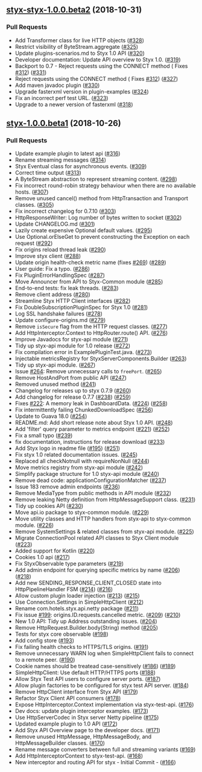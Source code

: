 
<a name="styx-styx-1.0.0.beta2"></a>
## [styx-styx-1.0.0.beta2](https://github.com/HotelsDotCom/styx/compare/styx-1.0.0.beta1...styx-styx-1.0.0.beta2) (2018-10-31)

### Pull Requests

* Add Transformer class for live HTTP objects ([#328](https://github.com/HotelsDotCom/styx/issues/328))
* Restrict visibility of ByteStream.aggregate ([#325](https://github.com/HotelsDotCom/styx/issues/325))
* Update plugins-scenarios.md to Styx 1.0 API ([#320](https://github.com/HotelsDotCom/styx/issues/320))
* Developer documentation: Update API overview to Styx 1.0. ([#319](https://github.com/HotelsDotCom/styx/issues/319))
* Backport to 0.7 - Reject requests using the CONNECT method ( Fixes [#312](https://github.com/HotelsDotCom/styx/issues/312)) ([#331](https://github.com/HotelsDotCom/styx/issues/331))
* Reject requests using the CONNECT method ( Fixes [#312](https://github.com/HotelsDotCom/styx/issues/312)) ([#327](https://github.com/HotelsDotCom/styx/issues/327))
* Add maven javadoc plugin ([#330](https://github.com/HotelsDotCom/styx/issues/330))
* Upgrade fasterxml version in plugin-examples ([#324](https://github.com/HotelsDotCom/styx/issues/324))
* Fix an incorrect perf test URL. ([#323](https://github.com/HotelsDotCom/styx/issues/323))
* Upgrade to a newer version of fasterxml ([#318](https://github.com/HotelsDotCom/styx/issues/318))


<a name="styx-1.0.0.beta1"></a>
## [styx-1.0.0.beta1](https://github.com/HotelsDotCom/styx/compare/styx-0.7.10...styx-1.0.0.beta1) (2018-10-26)

### Pull Requests

* Update example plugin to latest api ([#316](https://github.com/HotelsDotCom/styx/issues/316))
* Rename streaming messages ([#314](https://github.com/HotelsDotCom/styx/issues/314))
* Styx Eventual class for asynchronous events. ([#309](https://github.com/HotelsDotCom/styx/issues/309))
* Correct time output ([#313](https://github.com/HotelsDotCom/styx/issues/313))
* A ByteStream abstraction to represent streaming content. ([#298](https://github.com/HotelsDotCom/styx/issues/298))
* Fix incorrect round-robin strategy behaviour when there are no available hosts. ([#307](https://github.com/HotelsDotCom/styx/issues/307))
* Remove unused cancel() method from HttpTransaction and Transport classes. ([#305](https://github.com/HotelsDotCom/styx/issues/305))
* Fix incorrect changelog for 0.7.10 ([#303](https://github.com/HotelsDotCom/styx/issues/303))
* HttpResponseWriter: Log number of bytes written to socket ([#302](https://github.com/HotelsDotCom/styx/issues/302))
* Update CHANGELOG.md ([#301](https://github.com/HotelsDotCom/styx/issues/301))
* Lazily create expensive Optional default values. ([#295](https://github.com/HotelsDotCom/styx/issues/295))
* Use Optional.orElseGet to prevent constructing the Exception on each request ([#292](https://github.com/HotelsDotCom/styx/issues/292))
* Fix origins reload thread leak ([#290](https://github.com/HotelsDotCom/styx/issues/290))
* Improve styx client ([#288](https://github.com/HotelsDotCom/styx/issues/288))
* Update origin health-check metric name (fixes [#269](https://github.com/HotelsDotCom/styx/issues/269)) ([#289](https://github.com/HotelsDotCom/styx/issues/289))
* User guide: Fix a typo. ([#286](https://github.com/HotelsDotCom/styx/issues/286))
* Fix PluginErrorHandlingSpec ([#287](https://github.com/HotelsDotCom/styx/issues/287))
* Move Announcer from API to Styx-Common module ([#285](https://github.com/HotelsDotCom/styx/issues/285))
* End-to-end tests: fix leak threads. ([#283](https://github.com/HotelsDotCom/styx/issues/283))
* Remove client address ([#280](https://github.com/HotelsDotCom/styx/issues/280))
* Streamline Styx HTTP Client interfaces ([#282](https://github.com/HotelsDotCom/styx/issues/282))
* Fix DoubleSubscriptionPluginSpec for Styx 1.0 ([#281](https://github.com/HotelsDotCom/styx/issues/281))
* Log SSL handshake failures ([#278](https://github.com/HotelsDotCom/styx/issues/278))
* Update configure-origins.md ([#279](https://github.com/HotelsDotCom/styx/issues/279))
* Remove `isSecure` flag from the HTTP request classes. ([#277](https://github.com/HotelsDotCom/styx/issues/277))
* Add HttpInterceptor.Context to HttpRouter.route() API. ([#276](https://github.com/HotelsDotCom/styx/issues/276))
* Improve Javadocs for styx-api module ([#271](https://github.com/HotelsDotCom/styx/issues/271))
* Tidy up styx-api module for 1.0 release ([#272](https://github.com/HotelsDotCom/styx/issues/272))
* Fix compilation error in ExamplePluginTest.java. ([#273](https://github.com/HotelsDotCom/styx/issues/273))
* Injectable metricsRegistry for StyxServerComponents.Builder ([#263](https://github.com/HotelsDotCom/styx/issues/263))
* Tidy up styx-api module. ([#267](https://github.com/HotelsDotCom/styx/issues/267))
* Issue [#264](https://github.com/HotelsDotCom/styx/issues/264): Remove unnecessary calls to `freePort`. ([#265](https://github.com/HotelsDotCom/styx/issues/265))
* Remove HostAndPort from public API ([#247](https://github.com/HotelsDotCom/styx/issues/247))
* Removed unused method ([#241](https://github.com/HotelsDotCom/styx/issues/241))
* Changelog for releases up to styx 0.7.9 ([#260](https://github.com/HotelsDotCom/styx/issues/260))
* Add changelog for release 0.7.7 ([#238](https://github.com/HotelsDotCom/styx/issues/238)) ([#259](https://github.com/HotelsDotCom/styx/issues/259))
* Fixes [#222](https://github.com/HotelsDotCom/styx/issues/222): A memory leak in DashboardData. ([#224](https://github.com/HotelsDotCom/styx/issues/224)) ([#258](https://github.com/HotelsDotCom/styx/issues/258))
* Fix intermittently failing ChunkedDownloadSpec ([#256](https://github.com/HotelsDotCom/styx/issues/256))
* Update to Guava 18.0 ([#254](https://github.com/HotelsDotCom/styx/issues/254))
* README.md: Add short release note about Styx 1.0 API. ([#248](https://github.com/HotelsDotCom/styx/issues/248))
* Add 'filter' query parameter to metrics endpoint ([#221](https://github.com/HotelsDotCom/styx/issues/221)) ([#252](https://github.com/HotelsDotCom/styx/issues/252))
* Fix a small typo ([#239](https://github.com/HotelsDotCom/styx/issues/239))
* fix documentation, instructions for release download ([#233](https://github.com/HotelsDotCom/styx/issues/233))
* Add Styx logo in readme file ([#195](https://github.com/HotelsDotCom/styx/issues/195)) ([#251](https://github.com/HotelsDotCom/styx/issues/251))
* Fix styx 1.0 related documentation issues. ([#245](https://github.com/HotelsDotCom/styx/issues/245))
* Replaced all checkNotnull with requireNonNull ([#244](https://github.com/HotelsDotCom/styx/issues/244))
* Move metrics registry from styx-api module ([#242](https://github.com/HotelsDotCom/styx/issues/242))
* Simplify package structure for 1.0 styx-api module ([#240](https://github.com/HotelsDotCom/styx/issues/240))
* Remove dead code: applicationConfigurationMatcher ([#237](https://github.com/HotelsDotCom/styx/issues/237))
* Issue 183 remove admin endpoints ([#236](https://github.com/HotelsDotCom/styx/issues/236))
* Remove MediaType from public methods in API module ([#232](https://github.com/HotelsDotCom/styx/issues/232))
* Remove leaking Netty definition from HttpMessageSupport class. ([#231](https://github.com/HotelsDotCom/styx/issues/231))
* Tidy up cookies API ([#230](https://github.com/HotelsDotCom/styx/issues/230))
* Move api.io package to styx-common module. ([#229](https://github.com/HotelsDotCom/styx/issues/229))
* Move utility classes and HTTP handlers from styx-api to styx-common module. ([#226](https://github.com/HotelsDotCom/styx/issues/226))
* Remove SystemSettings & related classes from styx-api module. ([#225](https://github.com/HotelsDotCom/styx/issues/225))
* Migrate ConnectionPool related API classes to Styx Client module ([#223](https://github.com/HotelsDotCom/styx/issues/223))
* Added support for Kotlin ([#220](https://github.com/HotelsDotCom/styx/issues/220))
* Cookies 1.0 api ([#217](https://github.com/HotelsDotCom/styx/issues/217))
* Fix StyxObservable type parameters ([#219](https://github.com/HotelsDotCom/styx/issues/219))
* Add admin endpoint for querying specific metrics by name ([#206](https://github.com/HotelsDotCom/styx/issues/206)) ([#218](https://github.com/HotelsDotCom/styx/issues/218))
* Add new SENDING_RESPONSE_CLIENT_CLOSED state into HttpPipelineHandler FSM ([#214](https://github.com/HotelsDotCom/styx/issues/214)) ([#216](https://github.com/HotelsDotCom/styx/issues/216))
* Allow custom plugin loader injection ([#213](https://github.com/HotelsDotCom/styx/issues/213)) ([#215](https://github.com/HotelsDotCom/styx/issues/215))
* Use Connection.Settings in SimpleHttpClient ([#212](https://github.com/HotelsDotCom/styx/issues/212))
* Rename com.hotels.styx.api.netty package ([#211](https://github.com/HotelsDotCom/styx/issues/211))
* Fix issue [#199](https://github.com/HotelsDotCom/styx/issues/199): origins.ID.requests.cancelled metric. ([#209](https://github.com/HotelsDotCom/styx/issues/209)) ([#210](https://github.com/HotelsDotCom/styx/issues/210))
* New 1.0 API: Tidy up Address outstanding issues. ([#204](https://github.com/HotelsDotCom/styx/issues/204))
* Remove HttpRequest.Builder.body(String) method ([#205](https://github.com/HotelsDotCom/styx/issues/205))
* Tests for styx core observable ([#198](https://github.com/HotelsDotCom/styx/issues/198))
* Add config store ([#193](https://github.com/HotelsDotCom/styx/issues/193))
* Fix failing health checks to HTTPS/TLS origins. ([#191](https://github.com/HotelsDotCom/styx/issues/191))
* Remove unnecessary WARN log when SimpleHttpClient fails to connect to a remote peer. ([#190](https://github.com/HotelsDotCom/styx/issues/190))
* Cookie names should be treatead case-sensitively  ([#186](https://github.com/HotelsDotCom/styx/issues/186)) ([#189](https://github.com/HotelsDotCom/styx/issues/189))
* SimpleHttpClient: Use default HTTP/HTTPS ports ([#188](https://github.com/HotelsDotCom/styx/issues/188))
* Allow Styx Test API users to configure server ports. ([#187](https://github.com/HotelsDotCom/styx/issues/187))
* Allow plugin factories to be configured for styx test API server. ([#184](https://github.com/HotelsDotCom/styx/issues/184))
* Remove HttpClient interface from Styx API  ([#179](https://github.com/HotelsDotCom/styx/issues/179))
* Refactor Styx Client API consumers ([#178](https://github.com/HotelsDotCom/styx/issues/178))
* Expose HttpInterceptor.Context implementation via styx-test-api. ([#176](https://github.com/HotelsDotCom/styx/issues/176))
* Dev docs: update plugin interceptor examples. ([#173](https://github.com/HotelsDotCom/styx/issues/173))
* Use HttpServerCodec in Styx server Netty pipeline ([#175](https://github.com/HotelsDotCom/styx/issues/175))
* Updated example plugin to 1.0 API ([#172](https://github.com/HotelsDotCom/styx/issues/172))
* Add Styx API Overview page to the developer docs. ([#171](https://github.com/HotelsDotCom/styx/issues/171))
* Remove unused HttpMessage, HttpMessageBody, and HttpMessageBuilder classes. ([#170](https://github.com/HotelsDotCom/styx/issues/170))
* Rename message converters between full and streaming variants ([#169](https://github.com/HotelsDotCom/styx/issues/169))
* Add HttpInterceptorContext to styx-test-api. ([#168](https://github.com/HotelsDotCom/styx/issues/168))
* New interceptor and routing API for styx - Initial Commit - ([#166](https://github.com/HotelsDotCom/styx/issues/166))

